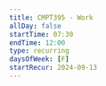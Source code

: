 ```yaml
---
title: CMPT395 - Work
allDay: false
startTime: 07:30
endTime: 12:00
type: recurring
daysOfWeek: [F]
startRecur: 2024-09-13
---
```

